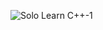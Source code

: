 ![Solo Learn C++-1](https://user-images.githubusercontent.com/89894421/207659085-eebdc6f0-4527-44f4-82ff-173202ad837a.png)
